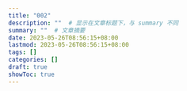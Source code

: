 ```yaml
---
title: "002"
description: ""  # 显示在文章标题下，与 summary 不同
summary: ""  # 文章摘要
date: 2023-05-26T08:56:15+08:00
lastmod: 2023-05-26T08:56:15+08:00
tags: []
categories: []
draft: true
showToc: true
---
```


